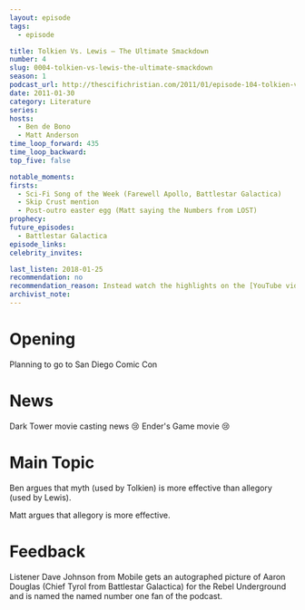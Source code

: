 ```yaml
---
layout: episode
tags:
  - episode

title: Tolkien Vs. Lewis – The Ultimate Smackdown
number: 4
slug: 0004-tolkien-vs-lewis-the-ultimate-smackdown
season: 1
podcast_url: http://thescifichristian.com/2011/01/episode-104-tolkien-vs-lewis-the-ultimate-smackdown/
date: 2011-01-30
category: Literature
series: 
hosts:
  - Ben de Bono
  - Matt Anderson
time_loop_forward: 435
time_loop_backward: 
top_five: false

notable_moments:
firsts: 
  - Sci-Fi Song of the Week (Farewell Apollo, Battlestar Galactica)
  - Skip Crust mention
  - Post-outro easter egg (Matt saying the Numbers from LOST)
prophecy: 
future_episodes: 
  - Battlestar Galactica
episode_links: 
celebrity_invites: 

last_listen: 2018-01-25
recommendation: no
recommendation_reason: Instead watch the highlights on the [YouTube video](https://www.youtube.com/watch?v=qGIErCzLlfI). Ben at least later regrets doing this show in a debate format; both hosts were more focused on winning than on discussion. This doesn't make it a bad episode, but it could have been better.
archivist_note: 
---
```

# Opening
Planning to go to San Diego Comic Con



# News
Dark Tower movie casting news 😢
Ender's Game movie 😢



# Main Topic
Ben argues that myth (used by Tolkien) is more effective than allegory (used by Lewis).

Matt argues that allegory is more effective.



# Feedback
Listener Dave Johnson from Mobile gets an autographed picture of Aaron Douglas (Chief Tyrol from Battlestar Galactica) for the Rebel Underground and is named the named number one fan of the podcast.